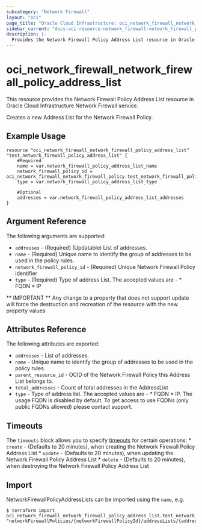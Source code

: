 ```yaml
---
subcategory: "Network Firewall"
layout: "oci"
page_title: "Oracle Cloud Infrastructure: oci_network_firewall_network_firewall_policy_address_list"
sidebar_current: "docs-oci-resource-network_firewall-network_firewall_policy_address_list"
description: |-
  Provides the Network Firewall Policy Address List resource in Oracle Cloud Infrastructure Network Firewall service
---
```


# oci_network_firewall_network_firewall_policy_address_list
This resource provides the Network Firewall Policy Address List resource in Oracle Cloud Infrastructure Network Firewall service.

Creates a new Address List for the Network Firewall Policy.


## Example Usage

```hcl
resource "oci_network_firewall_network_firewall_policy_address_list" "test_network_firewall_policy_address_list" {
	#Required
	name = var.network_firewall_policy_address_list_name
	network_firewall_policy_id = oci_network_firewall_network_firewall_policy.test_network_firewall_policy.id
	type = var.network_firewall_policy_address_list_type

	#Optional
	addresses = var.network_firewall_policy_address_list_addresses
}
```

## Argument Reference

The following arguments are supported:

* `addresses` - (Required) (Updatable) List of addresses.
* `name` - (Required) Unique name to identify the group of addresses to be used in the policy rules.
* `network_firewall_policy_id` - (Required) Unique Network Firewall Policy identifier
* `type` - (Required) Type of address List. The accepted values are - * FQDN * IP


** IMPORTANT **
Any change to a property that does not support update will force the destruction and recreation of the resource with the new property values

## Attributes Reference

The following attributes are exported:

* `addresses` - List of addresses.
* `name` - Unique name to identify the group of addresses to be used in the policy rules.
* `parent_resource_id` - OCID of the Network Firewall Policy this Address List belongs to.
* `total_addresses` - Count of total addresses in the AddressList
* `type` - Type of address list. The accepted values are - * FQDN * IP. The usage FQDN is disabled by default. To get access to use FQDNs (only public FQDNs allowed) please contact support.

## Timeouts

The `timeouts` block allows you to specify [timeouts](https://registry.terraform.io/providers/oracle/oci/latest/docs/guides/changing_timeouts) for certain operations:
	* `create` - (Defaults to 20 minutes), when creating the Network Firewall Policy Address List
	* `update` - (Defaults to 20 minutes), when updating the Network Firewall Policy Address List
	* `delete` - (Defaults to 20 minutes), when destroying the Network Firewall Policy Address List


## Import

NetworkFirewallPolicyAddressLists can be imported using the `name`, e.g.

```
$ terraform import oci_network_firewall_network_firewall_policy_address_list.test_network_firewall_policy_address_list "networkFirewallPolicies/{networkFirewallPolicyId}/addressLists/{addressListName}" 
```

